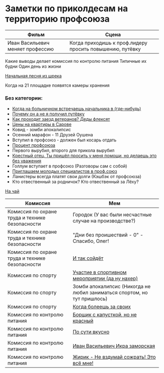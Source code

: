 # Заметки по приколдесам на территорию профсоюза
| Фильм                            | Сцена                                                    |
| -------------------------------- | -------------------------------------------------------- |
| Иван Васильевич меняет профессию | Когда приходишь к проф.лидеру просить повышению, путёвку |
 
Какие выводы делает комиссия по контролю питания 
Типичные их будни
Один день из жизни

[Начальная песня из шрека](https://youtube.com/watch?v=1osyTyQMIjs&feature=shared)


Когда на 21 площадке появятся камеры хранения  

### Без категории:
* [Когда на больничном встречаешь начальника в (где-нибудь)](https://youtu.be/nQFuhEmWpLY?si=uZw_0GK0JjMhxuNW)
* [Почему он а не я получил путёвку](https://youtu.be/hl-igATOoi0?si=-TtFfycK5sRM_obe)
* [Как проходит заезд ветеранов? Деды флексят](https://youtu.be/vJDCq7njr9Y?si=pZxhQQrjSISeMYsV)
* [Цены на квартиры в Сарове](https://youtu.be/vejUsXxayPA?si=5L0dh9cGdd7ril9Z)
* Ковид - зомби апокалипсис
* Осенний марафон - 11 Друзей Оушена 
* Вступил в профсоюз - должен был косарь отдать
* [Процент профсоюза](https://youtu.be/eUw5qbnibk4?si=tv6DKYm8d2Rf4uE0)
* Первого вырубил, второго для прикола вырубил
* [Крестный отец. Ты пришёл просить у меня помощи, но делаешь это без уважения](https://youtu.be/HSxkmq4iOhY?si=eHxSjMil-oxk0c7k)
* Голлум вступает в профсоюз (Разговоры сам с собой)
* [Приглашаем молодых специалистов в проф.союз](https://youtu.be/wt-jj1qNScI?si=sr6EqvE5WlYukMve)
* Ланистеры всегда платят свои долги (Кэшбэк от профсоюза)
* Кто отвественный за родничок? Кто отвественный за Лёху? 

[На чай](https://vk.com/video-57876954_456246031)


| Комиссия                                        | Мем                                                                                                |
| ----------------------------------------------- | -------------------------------------------------------------------------------------------------- |
| Комиссия по охране труда и технике безопасности | Городок (У вас были несчастные случае на производстве?)                                            |
| Комиссия по охране труда и технике безопасности | "Дни без проишествий - 0" - Спасибо, Олег!                                                         |
| Комиссия по охране труда и технике безопасности | [И так сойдёт](https://youtu.be/WgYhYw-lS_s?si=n2OfcflZzfliV8i0)                                   |
| Комиссия по спорту                              | [Участие в спортивном мероприятии (да ну нахер)](https://youtu.be/HcfHBgUTn7I?si=vRqwvsKko0JXj7gG) |
| Комиссия по спорту                              | Зомби апокалипсис (Никогда не любил заниматься спортом, но тут пришлось)                           |
| Комиссия по спорту                              | [Когда болеешь за своих](https://youtu.be/cJdjX9sksaI?si=U9PbCshVJNigP80J)                         |
| Комиссия по контролю питания                    | [Борщик с капусткой, но не красный](https://youtu.be/cMIHLzuJ4Wg?si=6GhwM3uR_Y3XsIq2)              |
| Комиссия по контролю питания                    | [По сути вкусно](https://youtu.be/6bp2pkE85lE?si=I_mkYi07kOOOC11Z)                                 |
| Комиссия по контролю питания                    | [Иван Васильевич Икра заморская](https://youtu.be/tHcS29l9WF0?si=J2qH2ul-HodVQkuA)                 |
| Комиссия по контролю питания                    | [Жирик - Не вздумай сожрать! Это всё мне!](https://youtu.be/XpXXFX_eXVw?si=t-_lBH3hqPPiXU5J)       |
